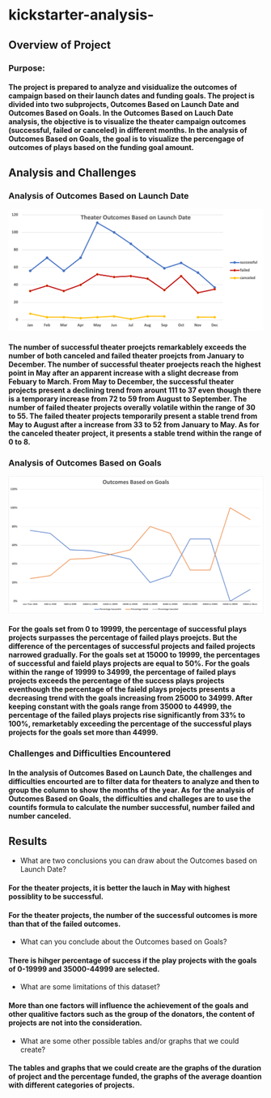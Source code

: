 # kickstarter-analysis-

## Overview of Project

### Purpose: 

#### The project is prepared to analyze and visidualize the outcomes of campaign based on their launch dates and funding goals. The project is divided into two subprojects, Outcomes Based on Launch Date and Outcomes Based on Goals. In the Outcomes Based on Lauch Date analysis, the objective is to visualize the theater campaign outcomes (successful, failed or canceled) in different months. In the analysis of Outcomes Based on Goals, the goal is to visualize the percengage of outcomes of plays based on the funding goal amount. 

## Analysis and Challenges

### Analysis of Outcomes Based on Launch Date

![Outcomes_vs_Goals](https://github.com/irisyidi/kickstarter-analysis-/blob/main/Theater_Outcomes_vs_Launch.png)

#### The number of successful theater proejcts remarkablely exceeds the number of both canceled and failed theater proejcts from January to December. The number of successful theater proejects reach the highest point in May after an apparent increase with a slight decrease from Febuary to March. From May to December, the successful theater projects present a declining trend from arount 111 to 37 even though there is a temporary increase from 72 to 59 from August to September. The number of failed theater projects overally volatile within the range of 30 to 55. The failed theater projects temporarily present a stable trend from May to August after a increase from 33 to 52 from January to May. As for the canceled theater project, it presents a stable trend within the range of 0 to 8. 

### Analysis of Outcomes Based on Goals

![Theater_Outcomes_vs_Launch](https://github.com/irisyidi/kickstarter-analysis-/blob/main/Outcomes_vs_Goals.png)

#### For the goals set from 0 to 19999, the percentage of successful plays projects surpasses the percentage of failed plays proejcts. But the difference of the percentages of successful projects and failed projects narrowed gradually. For the goals set at 15000 to 19999, the percentages of successful and faield plays projects are equal to 50%. For the goals within the range of 19999 to 34999, the percentage of failed plays projects exceeds the percentage of the success plays projects eventhough the percentage of the faield plays projects presents a decreasing trend with the goals increasing from 25000 to 34999. After keeping constant with the goals range from 35000 to 44999, the percentage of the failed plays projects rise significantly from 33% to 100%, remarketably exceeding the percentage of the successful plays projects for the goals set more than 44999. 

### Challenges and Difficulties Encountered

#### In the analysis of Outcomes Based on Launch Date, the challenges and difficulties encourted are to filter data for theaters to analyze and then to group the column to show the months of the year. As for the analysis of Outcomes Based on Goals, the difficulties and challeges are to use the countifs formula to calculate the number successful, number failed and number canceled. 

## Results

- What are two conclusions you can draw about the Outcomes based on Launch Date?

#### For the theater projects, it is better the lauch in May with highest possiblity to be successful. 
#### For the theater projects, the number of the successful outcomes is more than that of the failed outcomes. 

- What can you conclude about the Outcomes based on Goals?

#### There is hihger percentage of success if the play projects with the goals of 0-19999 and 35000-44999 are selected. 

- What are some limitations of this dataset?

#### More than one factors will influence the achievement of the goals and other qualitive factors such as the group of the donators, the content of projects are not into the consideration. 

- What are some other possible tables and/or graphs that we could create?

#### The tables and graphs that we could create are the graphs of the duration of project and the percentage funded, the graphs of the average doantion with different categories of projects. 
